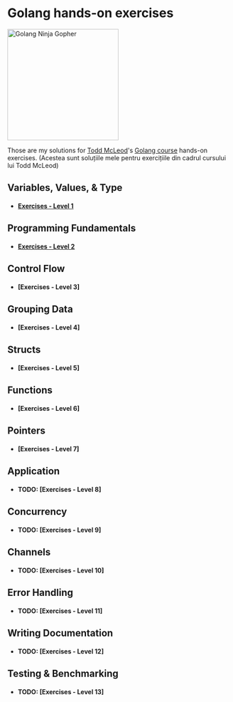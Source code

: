 # Golang hands-on exercises
<img src="https://juststickers.in/wp-content/uploads/2019/01/gopher-ninja.png" alt="Golang Ninja Gopher" width="250"/>

Those are my solutions for [Todd McLeod](https://twitter.com/todd_mcleod?lang=bg)'s [Golang course](https://greatercommons.com/learn/golang) hands-on exercises.
(Acestea sunt soluțiile mele pentru exercițiile din cadrul cursului lui Todd McLeod)


## Variables, Values, & Type
* #### [Exercises - Level 1](https://github.com/sandu-dahnovici/gocourse/tree/main/Exercises%20-%20Ninja%20Level%201) 

## Programming Fundamentals
* #### [Exercises - Level 2](https://github.com/sandu-dahnovici/gocourse/tree/main/Exercises%20-%20Ninja%20Level%202)
## Control Flow
* ####  [Exercises - Level 3]
## Grouping Data
* ####  [Exercises - Level 4]
## Structs
* ####  [Exercises - Level 5]
## Functions
* ####  [Exercises - Level 6]
## Pointers
* ####  [Exercises - Level 7]
## Application
* #### **TODO:** [Exercises - Level 8]
## Concurrency
* #### **TODO:** [Exercises - Level 9]
## Channels
* #### **TODO:** [Exercises - Level 10]
## Error Handling
* #### **TODO:** [Exercises - Level 11]
## Writing Documentation
* #### **TODO:** [Exercises - Level 12]
## Testing & Benchmarking
* #### **TODO:** [Exercises - Level 13]
